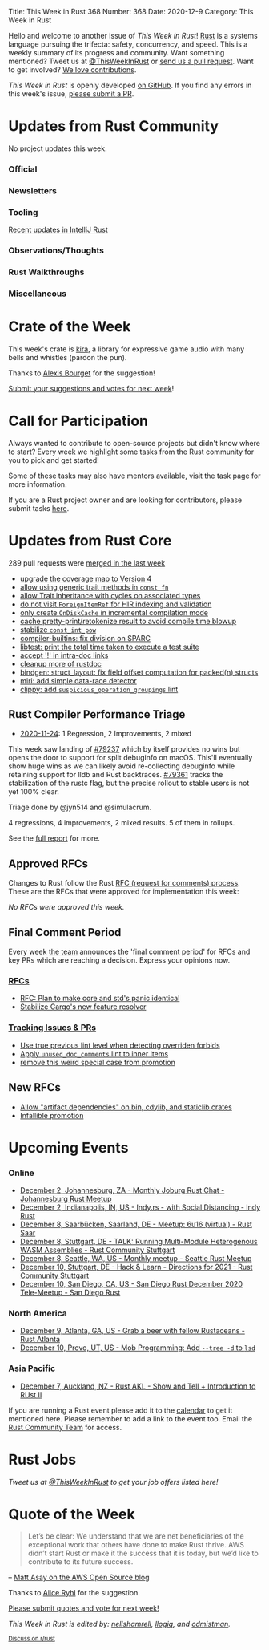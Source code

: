 Title: This Week in Rust 368
Number: 368
Date: 2020-12-9
Category: This Week in Rust

Hello and welcome to another issue of *This Week in Rust*!
[Rust](http://rust-lang.org) is a systems language pursuing the trifecta: safety, concurrency, and speed.
This is a weekly summary of its progress and community.
Want something mentioned? Tweet us at [@ThisWeekInRust](https://twitter.com/ThisWeekInRust) or [send us a pull request](https://github.com/rust-lang/this-week-in-rust).
Want to get involved? [We love contributions](https://github.com/rust-lang/rust/blob/master/CONTRIBUTING.md).

*This Week in Rust* is openly developed [on GitHub](https://github.com/rust-lang/this-week-in-rust).
If you find any errors in this week's issue, [please submit a PR](https://github.com/rust-lang/this-week-in-rust/pulls).

# Updates from Rust Community

No project updates this week.

### Official

### Newsletters

### Tooling
[Recent updates in IntelliJ Rust](https://blog.jetbrains.com/clion/2020/12/intellij-rust-updates-for-2020-3/)

### Observations/Thoughts

### Rust Walkthroughs

### Miscellaneous

# Crate of the Week

This week's crate is [kira](https://github.com/tesselode/kira), a library for expressive game audio with many bells and whistles (pardon the pun).

Thanks to [Alexis Bourget](https://users.rust-lang.org/t/crate-of-the-week/2704/849) for the suggestion!

[Submit your suggestions and votes for next week][submit_crate]!

[submit_crate]: https://users.rust-lang.org/t/crate-of-the-week/2704

# Call for Participation

Always wanted to contribute to open-source projects but didn't know where to start?
Every week we highlight some tasks from the Rust community for you to pick and get started!

Some of these tasks may also have mentors available, visit the task page for more information.

If you are a Rust project owner and are looking for contributors, please submit tasks [here][guidelines].

[guidelines]: https://users.rust-lang.org/t/twir-call-for-participation/4821

# Updates from Rust Core

289 pull requests were [merged in the last week][merged]

[merged]: https://github.com/search?q=is%3Apr+org%3Arust-lang+is%3Amerged+merged%3A2020-11-23..2020-11-30

* [upgrade the coverage map to Version 4](https://github.com/rust-lang/rust/pull/79365)
* [allow using generic trait methods in `const fn`](https://github.com/rust-lang/rust/pull/79287)
* [allow Trait inheritance with cycles on associated types](https://github.com/rust-lang/rust/pull/79209)
* [do not visit `ForeignItemRef` for HIR indexing and validation](https://github.com/rust-lang/rust/pull/79511)
* [only create `OnDiskCache` in incremental compilation mode](https://github.com/rust-lang/rust/pull/79216)
* [cache pretty-print/retokenize result to avoid compile time blowup](https://github.com/rust-lang/rust/pull/79338)
* [stabilize `const_int_pow`](https://github.com/rust-lang/rust/pull/76829)
* [compiler-builtins: fix division on SPARC](https://github.com/rust-lang/compiler-builtins/pull/393)
* [libtest: print the total time taken to execute a test suite](https://github.com/rust-lang/rust/pull/75752)
* [accept '!' in intra-doc links](https://github.com/rust-lang/rust/pull/79321)
* [cleanup more of rustdoc](https://github.com/rust-lang/rust/pull/79372)
* [bindgen: struct_layout: fix field offset computation for packed(n) structs](https://github.com/rust-lang/rust-bindgen/pull/1935)
* [miri: add simple data-race detector](https://github.com/rust-lang/miri/pull/1617)
* [clippy: add `suspicious_operation_groupings` lint](https://github.com/rust-lang/rust-clippy/pull/6086)

## Rust Compiler Performance Triage

* [2020-11-24](https://github.com/rust-lang/rustc-perf/blob/master/triage/2020-11-24.md):
1 Regression, 2 Improvements, 2 mixed

This week saw landing of [#79237](https://github.com/rust-lang/rust/pull/79237) which by itself provides no wins but opens the door to support for split debuginfo on macOS. This'll eventually show huge wins as we can likely avoid re-collecting debuginfo while retaining support for lldb and Rust backtraces. [#79361](https://github.com/rust-lang/rust/issues/79361) tracks the stabilization of the rustc flag, but the precise rollout to stable users is not yet 100% clear.

Triage done by @jyn514 and @simulacrum.

4 regressions, 4 improvements, 2 mixed results.
5 of them in rollups.

See the [full report](https://github.com/rust-lang/rustc-perf/blob/master/triage/2020-11-24.md) for more.

## Approved RFCs

Changes to Rust follow the Rust [RFC (request for comments) process](https://github.com/rust-lang/rfcs#rust-rfcs). These
are the RFCs that were approved for implementation this week:

*No RFCs were approved this week.*

## Final Comment Period

Every week [the team](https://www.rust-lang.org/team.html) announces the
'final comment period' for RFCs and key PRs which are reaching a
decision. Express your opinions now.


### [RFCs](https://github.com/rust-lang/rfcs/labels/final-comment-period)

* [RFC: Plan to make core and std's panic identical](https://github.com/rust-lang/rfcs/pull/3007)
* [Stabilize Cargo's new feature resolver](https://github.com/rust-lang/rfcs/pull/2957)

### [Tracking Issues & PRs](https://github.com/rust-lang/rust/labels/final-comment-period)

* [Use true previous lint level when detecting overriden forbids](https://github.com/rust-lang/rust/pull/78864)
* [Apply `unused_doc_comments` lint to inner items](https://github.com/rust-lang/rust/pull/78367)
* [remove this weird special case from promotion](https://github.com/rust-lang/rust/pull/78363)

## New RFCs

* [Allow "artifact dependencies" on bin, cdylib, and staticlib crates](https://github.com/rust-lang/rfcs/pull/3028)
* [Infallible promotion](https://github.com/rust-lang/rfcs/pull/3027)

# Upcoming Events

### Online
* [December 2, Johannesburg, ZA - Monthly Joburg Rust Chat - Johannesburg Rust Meetup](https://www.meetup.com/Johannesburg-Rust-Meetup/events/274734310/)
* [December 2, Indianapolis, IN, US - Indy.rs - with Social Distancing - Indy Rust](https://www.meetup.com/indyrs/events/jhfstrybcqbdb/)
* [December 8, Saarbücken, Saarland, DE - Meetup: 6u16 (virtual) - Rust Saar](https://www.meetup.com/de-DE/Rust-Saar/events/274592167)
* [December 8, Stuttgart, DE - TALK: Running Multi-Module Heterogenous WASM Assemblies - Rust Community Stuttgart](https://www.meetup.com/de-DE/Rust-Community-Stuttgart/events/274921745/)
* [December 8, Seattle, WA, US - Monthly meetup - Seattle Rust Meetup](https://www.meetup.com/Seattle-Rust-Meetup/events/gskksrybcqblb/)
* [December 10, Stuttgart, DE - Hack & Learn - Directions for 2021 - Rust Community Stuttgart](https://www.meetup.com/de-DE/Rust-Community-Stuttgart/events/274892215/)
* [December 10, San Diego, CA, US - San Diego Rust December 2020 Tele-Meetup - San Diego Rust](https://www.meetup.com/San-Diego-Rust/events/274757235/)

### North America
* [December 9, Atlanta, GA, US - Grab a beer with fellow Rustaceans - Rust Atlanta](https://www.meetup.com/Rust-ATL/events/qxqdgrybcqbmb/)
* [December 10, Provo, UT, US - Mob Programming: Add `--tree -d` to `lsd`](https://www.meetup.com/utah-rust/events/273530244/)

### Asia Pacific
* [December 7, Auckland, NZ - Rust AKL - Show and Tell + Introduction to RUst II](https://www.meetup.com/rust-akl/events/266876724/)

If you are running a Rust event please add it to the [calendar] to get
it mentioned here. Please remember to add a link to the event too.
Email the [Rust Community Team][community] for access.

[calendar]: https://www.google.com/calendar/embed?src=apd9vmbc22egenmtu5l6c5jbfc%40group.calendar.google.com
[community]: mailto:community-team@rust-lang.org

# Rust Jobs

*Tweet us at [@ThisWeekInRust](https://twitter.com/ThisWeekInRust) to get your job offers listed here!*

# Quote of the Week

> Let’s be clear: We understand that we are net beneficiaries of the exceptional work that others have done to make Rust thrive. AWS didn’t start Rust or make it the success that it is today, but we’d like to contribute to its future success.

– [Matt Asay on the AWS Open Source blog](https://aws.amazon.com/blogs/opensource/why-aws-loves-rust-and-how-wed-like-to-help/)

Thanks to [Alice Ryhl](https://users.rust-lang.org/t/twir-quote-of-the-week/328/969) for the suggestion.

[Please submit quotes and vote for next week!](https://users.rust-lang.org/t/twir-quote-of-the-week/328)

*This Week in Rust is edited by: [nellshamrell](https://github.com/nellshamrell), [llogiq](https://github.com/llogiq), and [cdmistman](https://github.com/cdmistman).*

<small>[Discuss on r/rust](https://www.reddit.com/r/rust/comments/k5nsab/this_week_in_rust_367/)</small>
